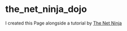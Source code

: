 ﻿# the_net_ninja_dojo

I created this Page alongside a tutorial by [The Net Ninja](https://www.youtube.com/channel/UCW5YeuERMmlnqo4oq8vwUpg)
